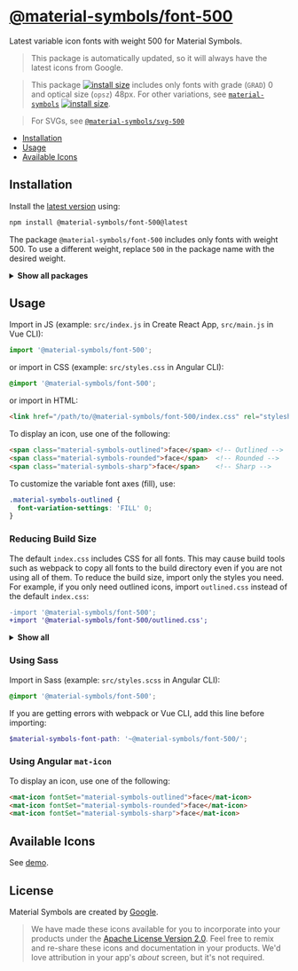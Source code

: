 # [@material-symbols/font-500](https://github.com/marella/material-symbols/tree/main/font/500)

Latest variable icon fonts with weight 500 for Material Symbols.

> This package is automatically updated, so it will always have the latest icons from Google.

> This package [![install size](https://packagephobia.com/badge?p=@material-symbols/font-500)](https://packagephobia.com/result?p=@material-symbols/font-500) includes only fonts with grade (`GRAD`) 0 and optical size (`opsz`) 48px. For other variations, see [`material-symbols`](https://www.npmjs.com/package/material-symbols) [![install size](https://packagephobia.com/badge?p=material-symbols)](https://packagephobia.com/result?p=material-symbols).

> For SVGs, see [`@material-symbols/svg-500`](https://www.npmjs.com/package/@material-symbols/svg-500)

- [Installation](#installation)
- [Usage](#usage)
- [Available Icons](#available-icons)

## Installation

Install the [latest version][releases] using:

```sh
npm install @material-symbols/font-500@latest
```

The package `@material-symbols/font-500` includes only fonts with weight 500. To use a different weight, replace `500` in the package name with the desired weight.

<details>
<summary><strong>Show all packages</strong></summary><br>

| Package                                                                                  | Weight |
| :--------------------------------------------------------------------------------------- | :----- |
| [`@material-symbols/font-100`](https://www.npmjs.com/package/@material-symbols/font-100) | 100    |
| [`@material-symbols/font-200`](https://www.npmjs.com/package/@material-symbols/font-200) | 200    |
| [`@material-symbols/font-300`](https://www.npmjs.com/package/@material-symbols/font-300) | 300    |
| [`@material-symbols/font-400`](https://www.npmjs.com/package/@material-symbols/font-400) | 400    |
| [`@material-symbols/font-500`](https://www.npmjs.com/package/@material-symbols/font-500) | 500    |
| [`@material-symbols/font-600`](https://www.npmjs.com/package/@material-symbols/font-600) | 600    |
| [`@material-symbols/font-700`](https://www.npmjs.com/package/@material-symbols/font-700) | 700    |

</details>

## Usage

Import in JS (example: `src/index.js` in Create React App, `src/main.js` in Vue CLI):

```js
import '@material-symbols/font-500';
```

or import in CSS (example: `src/styles.css` in Angular CLI):

```css
@import '@material-symbols/font-500';
```

or import in HTML:

```html
<link href="/path/to/@material-symbols/font-500/index.css" rel="stylesheet">
```

To display an icon, use one of the following:

```html
<span class="material-symbols-outlined">face</span> <!-- Outlined -->
<span class="material-symbols-rounded">face</span>  <!-- Rounded -->
<span class="material-symbols-sharp">face</span>    <!-- Sharp -->
```

To customize the variable font axes (fill), use:

```css
.material-symbols-outlined {
  font-variation-settings: 'FILL' 0;
}
```

### Reducing Build Size

The default `index.css` includes CSS for all fonts. This may cause build tools such as webpack to copy all fonts to the build directory even if you are not using all of them. To reduce the build size, import only the styles you need. For example, if you only need outlined icons, import `outlined.css` instead of the default `index.css`:

```diff
-import '@material-symbols/font-500';
+import '@material-symbols/font-500/outlined.css';
```

<details>
<summary><strong>Show all</strong></summary><br>

Icons | CSS | Sass
:--- | :--- | :---
Outlined | outlined.css | outlined.scss
Rounded | rounded.css | rounded.scss
Sharp | sharp.css | sharp.scss

</details>

### Using Sass

Import in Sass (example: `src/styles.scss` in Angular CLI):

```scss
@import '@material-symbols/font-500';
```

If you are getting errors with webpack or Vue CLI, add this line before importing:

```scss
$material-symbols-font-path: '~@material-symbols/font-500/';
```

### Using Angular `mat-icon`

To display an icon, use one of the following:

```html
<mat-icon fontSet="material-symbols-outlined">face</mat-icon>
<mat-icon fontSet="material-symbols-rounded">face</mat-icon>
<mat-icon fontSet="material-symbols-sharp">face</mat-icon>
```

## Available Icons

See [demo].

## License

Material Symbols are created by [Google](https://github.com/google/material-design-icons#license).

> We have made these icons available for you to incorporate into your products under the [Apache License Version 2.0][license]. Feel free to remix and re-share these icons and documentation in your products.
We'd love attribution in your app's *about* screen, but it's not required.

[releases]: https://github.com/marella/material-symbols/releases
[license]: https://github.com/marella/material-symbols/blob/main/font/500/LICENSE
[demo]: https://marella.github.io/material-symbols/demo/

